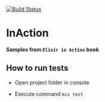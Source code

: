 [![Build Status](https://travis-ci.org/dharnitski/Elixir-in-Action.svg?branch=master)](https://travis-ci.org/dharnitski/Elixir-in-Action)

# InAction

**Samples from `Elixir in Action` book**

## How to run tests

* Open project folder in console

* Execute command `mix test`
